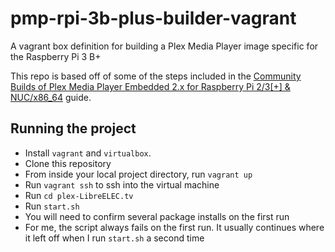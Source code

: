 # pmp-rpi-3b-plus-builder-vagrant
A vagrant box definition for building a Plex Media Player image specific for the Raspberry Pi 3 B+

This repo is based off of some of the steps included in the [Community Builds of Plex Media Player Embedded 2.x for Raspberry Pi 2/3[+] & NUC/x86_64](https://forums.plex.tv/t/community-builds-of-plex-media-player-embedded-2-x-for-raspberry-pi-2-3-nuc-x86_64/229040) guide.

## Running the project

* Install `vagrant` and `virtualbox`.
* Clone this repository
* From inside your local project directory, run `vagrant up`
* Run `vagrant ssh` to ssh into the virtual machine
* Run `cd plex-LibreELEC.tv`
* Run `start.sh`
* You will need to confirm several package installs on the first run
* For me, the script always fails on the first run.  It usually continues where it left off when I run `start.sh` a second time
